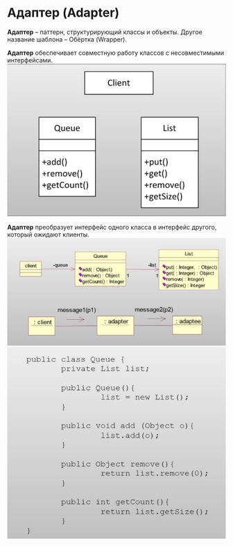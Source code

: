# Адаптер (Adapter)

**Адаптер** – паттерн, структурирующий классы и объекты.
Другое название шаблона – Обёртка (Wrapper).  

**Адаптер** обеспечивает совместную работу классов с несовместимыми интерфейсами. 
![](https://github.com/vasiliy-voronich/projecttritpo/blob/master/mockup/1(2).jpg)

**Адаптер** преобразует интерфейс одного класса в интерфейс другого, который ожидают клиенты.
![](https://github.com/vasiliy-voronich/projecttritpo/blob/master/mockup/2(2).jpg)
![](https://github.com/vasiliy-voronich/projecttritpo/blob/master/mockup/3(2).jpg)
